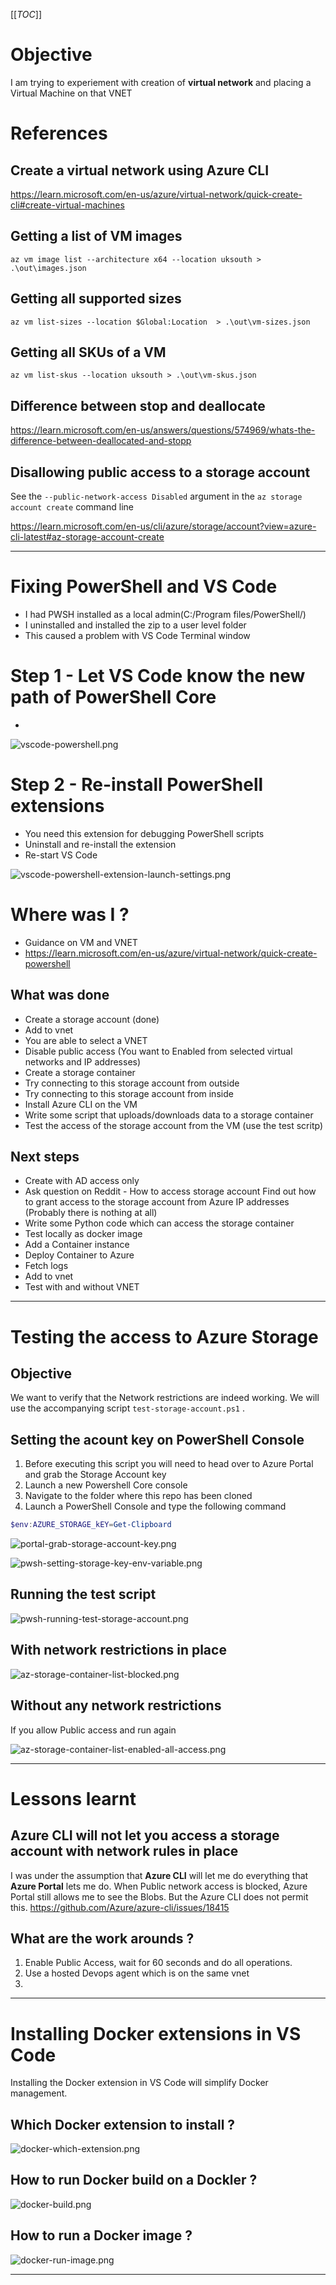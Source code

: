 [[_TOC_]]

# Objective
I am trying to experiement with creation of **virtual network** and placing a Virtual Machine on that VNET

# References
## Create a virtual network using Azure CLI
https://learn.microsoft.com/en-us/azure/virtual-network/quick-create-cli#create-virtual-machines

## Getting a list of VM images
```
az vm image list --architecture x64 --location uksouth > .\out\images.json
```

## Getting all supported sizes
```
az vm list-sizes --location $Global:Location  > .\out\vm-sizes.json
```

## Getting all SKUs of a VM

```
az vm list-skus --location uksouth > .\out\vm-skus.json
```

## Difference between stop and deallocate
https://learn.microsoft.com/en-us/answers/questions/574969/whats-the-difference-between-deallocated-and-stopp

## Disallowing public access to a storage account

See the `--public-network-access Disabled` argument in the `az storage account create` command line

https://learn.microsoft.com/en-us/cli/azure/storage/account?view=azure-cli-latest#az-storage-account-create


---



# Fixing PowerShell and VS Code
- I had PWSH installed as a local admin(C:/Program files/PowerShell/)
- I uninstalled and installed the zip to a user level folder
- This caused a problem with VS Code Terminal window

# Step 1 - Let VS Code know the new path of PowerShell Core
- 
![vscode-powershell.png](docs/images/vscode-powershell.png)

# Step 2 - Re-install PowerShell extensions
- You need this extension for debugging PowerShell scripts
- Uninstall and re-install the extension
- Re-start VS Code


![vscode-powershell-extension-launch-settings.png](docs/images/vscode-powershell-extension-launch-settings.png)


# Where was I ?
- Guidance on VM and VNET
- https://learn.microsoft.com/en-us/azure/virtual-network/quick-create-powershell

## What was done
- Create a storage account (done)
- Add to vnet
- You are able to select a VNET
- Disable public access (You want to Enabled from selected virtual networks and IP addresses)
- Create a storage container
- Try connecting to this storage account from outside
- Try connecting to this storage account from inside
- Install Azure CLI on the VM
- Write some script that uploads/downloads data to a storage container
- Test the access of the storage account from the VM (use the test scritp)

## Next steps
- Create with AD access only
- Ask question on Reddit - How to access storage account Find out how to grant access to the storage account from Azure IP addresses (Probably there is nothing at all)
- Write some Python code which can access the storage container
- Test locally as docker image
- Add a Container instance
- Deploy Container to Azure
- Fetch logs
- Add to vnet
- Test with and without VNET


---


# Testing the access to Azure Storage

## Objective
We want to verify that the Network restrictions are indeed working. We will use the accompanying script `test-storage-account.ps1` . 

## Setting the acount key on PowerShell Console
 1. Before executing this script you will need to head over to Azure Portal and grab the Storage Account key
 1. Launch a new Powershell Core console
 1. Navigate to the folder where this repo has been cloned
 1. Launch a PowerShell Console and type the following command
 
```powershell
$env:AZURE_STORAGE_kEY=Get-Clipboard
```
![portal-grab-storage-account-key.png
](docs/images/portal-grab-storage-account-key.png)

![pwsh-setting-storage-key-env-variable.png
](docs/images/pwsh-setting-storage-key-env-variable.png)

## Running the test script
![pwsh-running-test-storage-account.png
](docs/images/pwsh-running-test-storage-account.png)

## With network restrictions in place
![az-storage-container-list-blocked.png
](docs/images/az-storage-container-list-blocked.png)

## Without any network restrictions
If you allow Public access and run again

![az-storage-container-list-enabled-all-access.png
](docs/images/az-storage-container-list-enabled-all-access.png)



---

# Lessons learnt

## Azure CLI will not let you access a storage account with network rules in place
I was under the assumption that **Azure CLI** will let me do everything that **Azure Portal** lets me do. When Public network access is blocked, Azure Portal still allows me to see the Blobs. But the Azure CLI does not permit this.
https://github.com/Azure/azure-cli/issues/18415

## What are the work arounds ?
1. Enable Public Access, wait for 60 seconds and do all operations.
1. Use a hosted Devops agent which is on the same vnet
1. 

---

# Installing Docker extensions in VS Code
Installing the Docker extension in VS Code will simplify Docker management. 

## Which Docker extension to install ?
![docker-which-extension.png](docs/images/docker-which-extension.png)

## How to run Docker build on a Dockler ?
![docker-build.png](docs/images/docker-build.png)

## How to run a Docker image ?
![docker-run-image.png](docs/images/docker-run-image.png)

---
